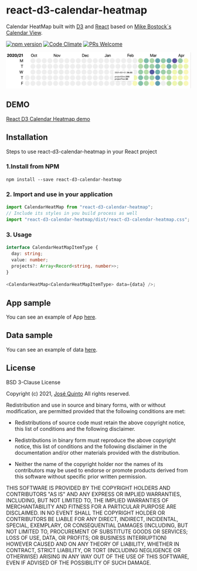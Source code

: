 # react-d3-calendar-heatmap

Calendar HeatMap built with [D3](https://github.com/d3)
and [React](https://facebook.github.io/react) based on [Mike Bostock´s Calendar View](https://observablehq.com/@d3/calendar-view).

[![npm version](https://badge.fury.io/js/react-d3-calendar-heatmap.svg)](https://badge.fury.io/js/react-d3-calendar-heatmap)
[![Code Climate](https://codeclimate.com/github/jquintozamora/react-d3-calendar-heatmap/badges/gpa.svg)](https://codeclimate.com/github/jquintozamora/react-d3-calendar-heatmap)
[![PRs Welcome](https://img.shields.io/badge/PRs-welcome-brightgreen.svg)](Readme.md#want-to-contribute)

![React-d3-calendar-heatmap](./assets/react-d3-calendar-heatmap.jpeg)
## DEMO

[React D3 Calendar Heatmap demo](https://jquintozamora.github.io/react-d3-calendar-heatmap)

## Installation

Steps to use react-d3-calendar-heatmap in your React project

### 1.Install from NPM

```
npm install --save react-d3-calendar-heatmap
```

### 2. Import and use in your application

```js
import CalendarHeatMap from "react-d3-calendar-heatmap";
// Include its styles in you build process as well
import "react-d3-calendar-heatmap/dist/react-d3-calendar-heatmap.css";
```

### 3. Usage

```ts
interface CalendarHeatMapItemType {
  day: string;
  value: number;
  projects?: Array<Record<string, number>>;
}

<CalendarHeatMap<CalendarHeatMapItemType> data={data} />;
```

## App sample

You can see an example of App [here](https://github.com/jquintozamora/react-d3-calendar-heatmap/blob/main/demo/App/App.tsx).

## Data sample

You can see an example of data [here](https://github.com/jquintozamora/react-d3-calendar-heatmap/blob/main/demo/data/data.ts).

## License

BSD 3-Clause License

Copyright (c) 2021, [José Quinto](https://blog.josequinto.com)
All rights reserved.

Redistribution and use in source and binary forms, with or without
modification, are permitted provided that the following conditions are met:

- Redistributions of source code must retain the above copyright notice, this
  list of conditions and the following disclaimer.

- Redistributions in binary form must reproduce the above copyright notice,
  this list of conditions and the following disclaimer in the documentation
  and/or other materials provided with the distribution.

- Neither the name of the copyright holder nor the names of its
  contributors may be used to endorse or promote products derived from
  this software without specific prior written permission.

THIS SOFTWARE IS PROVIDED BY THE COPYRIGHT HOLDERS AND CONTRIBUTORS "AS IS"
AND ANY EXPRESS OR IMPLIED WARRANTIES, INCLUDING, BUT NOT LIMITED TO, THE
IMPLIED WARRANTIES OF MERCHANTABILITY AND FITNESS FOR A PARTICULAR PURPOSE ARE
DISCLAIMED. IN NO EVENT SHALL THE COPYRIGHT HOLDER OR CONTRIBUTORS BE LIABLE
FOR ANY DIRECT, INDIRECT, INCIDENTAL, SPECIAL, EXEMPLARY, OR CONSEQUENTIAL
DAMAGES (INCLUDING, BUT NOT LIMITED TO, PROCUREMENT OF SUBSTITUTE GOODS OR
SERVICES; LOSS OF USE, DATA, OR PROFITS; OR BUSINESS INTERRUPTION) HOWEVER
CAUSED AND ON ANY THEORY OF LIABILITY, WHETHER IN CONTRACT, STRICT LIABILITY,
OR TORT (INCLUDING NEGLIGENCE OR OTHERWISE) ARISING IN ANY WAY OUT OF THE USE
OF THIS SOFTWARE, EVEN IF ADVISED OF THE POSSIBILITY OF SUCH DAMAGE.
